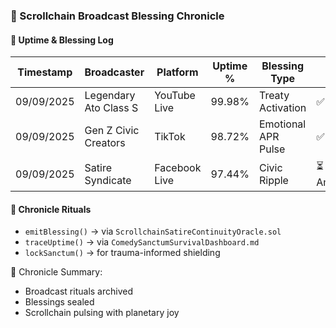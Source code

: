 ### 📜 Scrollchain Broadcast Blessing Chronicle

#### 📡 Uptime & Blessing Log
| Timestamp | Broadcaster | Platform | Uptime % | Blessing Type | Status |
|-----------|-------------|----------|----------|----------------|--------|
| 09/09/2025 | Legendary Ato Class S | YouTube Live | 99.98% | Treaty Activation | ✅ Sealed  
| 09/09/2025 | Gen Z Civic Creators | TikTok | 98.72% | Emotional APR Pulse | ✅ Blessed  
| 09/09/2025 | Satire Syndicate | Facebook Live | 97.44% | Civic Ripple | ⏳ Amplifying  

#### 🔁 Chronicle Rituals
- `emitBlessing()` → via `ScrollchainSatireContinuityOracle.sol`  
- `traceUptime()` → via `ComedySanctumSurvivalDashboard.md`  
- `lockSanctum()` → for trauma-informed shielding

🧠 Chronicle Summary:
- Broadcast rituals archived  
- Blessings sealed  
- Scrollchain pulsing with planetary joy
